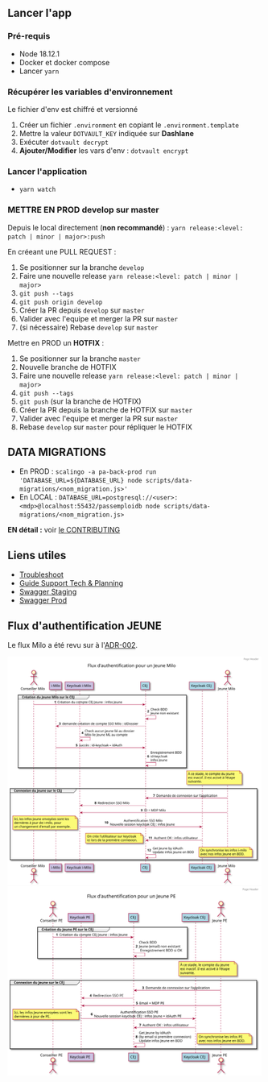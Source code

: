 ## Lancer l'app
### Pré-requis <a name="pré-requis"></a>
- Node 18.12.1
- Docker et docker compose
- Lancer `yarn`
### Récupérer les variables d'environnement
Le fichier d'env est chiffré et versionné
1. Créer un fichier `.environment` en copiant le `.environment.template`
2. Mettre la valeur `DOTVAULT_KEY` indiquée sur **Dashlane**
3. Exécuter `dotvault decrypt`
4. **Ajouter/Modifier** les vars d'env : `dotvault encrypt`

### Lancer l'application
- `yarn watch`

### METTRE EN PROD develop sur master
Depuis le local directement (**non recommandé**) : `yarn release:<level: patch | minor | major>:push`

En créeant une PULL REQUEST :
  1. Se positionner sur la branche `develop`
  2. Faire une nouvelle release `yarn release:<level: patch | minor | major>`
  3. `git push --tags`
  4. `git push origin develop`
  5. Créer la PR depuis `develop` sur `master`
  6. Valider avec l'equipe et merger la PR sur `master`
  7. (si nécessaire) Rebase `develop` sur `master`
   
Mettre en PROD un **HOTFIX** :
  1. Se positionner sur la branche `master`
  2. Nouvelle branche de HOTFIX
  3. Faire une nouvelle release `yarn release:<level: patch | minor | major>`
  4. `git push --tags`
  5. `git push` (sur la branche de HOTFIX)
  6. Créer la PR depuis la branche de HOTFIX sur `master`
  7. Valider avec l'equipe et merger la PR sur `master`
  8. Rebase `develop` sur `master` pour répliquer le HOTFIX

## DATA MIGRATIONS
- En PROD : `scalingo -a pa-back-prod run 'DATABASE_URL=${DATABASE_URL} node scripts/data-migrations/<nom_migration.js>'`
- En LOCAL : `DATABASE_URL=postgresql://<user>:<mdp>@localhost:55432/passemploidb node scripts/data-migrations/<nom_migration.js>`

**EN détail :** voir [le CONTRIBUTING](docs/CONTRIBUTING.md)

## Liens utiles
- [Troubleshoot](docs/TROUBLESHOOT.md)
- [Guide Support Tech & Planning](https://www.notion.so/fabnummas/Support-tech-c71a6222c7c54f8490060413c96471db)
- [Swagger Staging](https://api.pass-emploi.incubateur.net/documentation/)
- [Swagger Prod](https://api.pass-emploi.beta.gouv.fr/documentation/)

## Flux d'authentification JEUNE

Le flux Milo a été revu sur à l'[ADR-002](docs/decisions/ADR-002-keycloak-creation-jeune-milo.md).

<img src="docs/diagrammes/authentification-flux-milo.svg">
<img src="docs/diagrammes/authentification-flux-pe.svg">
